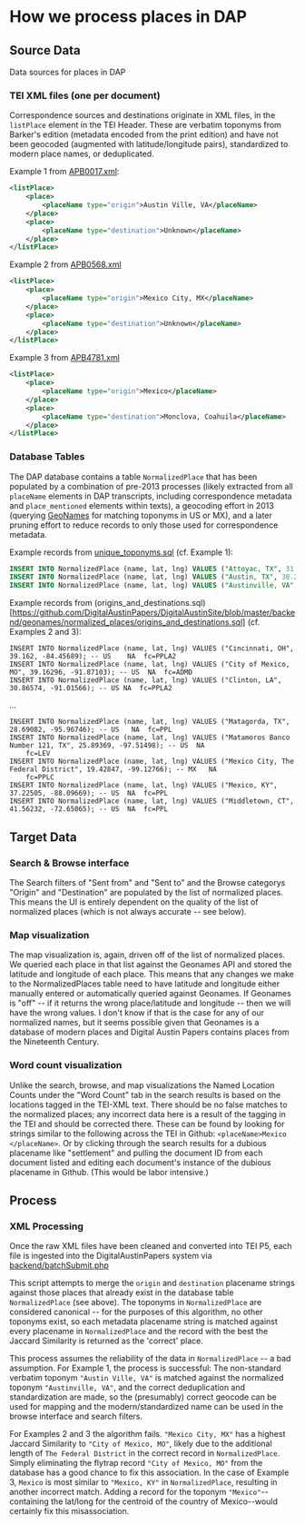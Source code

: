 # How we process places in DAP

## Source Data

Data sources for places in DAP

### TEI XML files (one per document)

Correspondence sources and destinations originate in XML files, in the 
`listPlace` element in the TEI Header.  These are verbatim toponyms from 
Barker's edition (metadata encoded from the print edition) and have not 
been geocoded (augmented with latitude/longitude pairs), standardized to 
modern place names, or deduplicated.

Example 1 from [APB0017.xml](https://github.com/DigitalAustinPapers/AustinTranscripts/blob/f9f769cedf659e8425d58c2ee3a23cd03ec07ca5/teip5_xml/APB0017.xml):
```xml
<listPlace>
    <place>
        <placeName type="origin">Austin Ville, VA</placeName>
    </place>
    <place>
        <placeName type="destination">Unknown</placeName>
    </place>
</listPlace>
```

Example 2 from [APB0568.xml](https://github.com/DigitalAustinPapers/AustinTranscripts/blob/f9f769cedf659e8425d58c2ee3a23cd03ec07ca5/teip5_xml/APB0568.xml#L15-L18)
```xml
<listPlace>
    <place>
        <placeName type="origin">Mexico City, MX</placeName>
    </place>
    <place>
        <placeName type="destination">Unknown</placeName>
    </place>
</listPlace>
```

Example 3 from [APB4781.xml](https://github.com/DigitalAustinPapers/AustinTranscripts/blob/f9f769cedf659e8425d58c2ee3a23cd03ec07ca5/teip5_xml/APB4781.xml)
```xml
<listPlace>
    <place>
        <placeName type="origin">Mexico</placeName>
    </place>
    <place>
        <placeName type="destination">Monclova, Coahuila</placeName>
    </place>
</listPlace>
```

### Database Tables
The DAP database contains a table `NormalizedPlace` that has been populated by
a combination of pre-2013 processes (likely extracted from all `placeName` 
elements in DAP transcripts, including correspondence metadata and 
`place_mentioned` elements within texts), a geocoding effort in 2013
(querying [GeoNames](https://www.geonames.org/) for matching toponyms in US or
MX), and a later pruning effort to reduce records to only those used for 
correspondence metadata. 

Example records from [unique_toponyms.sql](https://github.com/DigitalAustinPapers/DigitalAustinSite/blob/master/backend/geonames/normalized_places/unique_toponyms.sql) (cf. Example 1):
```sql
INSERT INTO NormalizedPlace (name, lat, lng) VALUES ("Attoyac, TX", 31.55879, -94.35798); -- US	NA	fc=PPL
INSERT INTO NormalizedPlace (name, lat, lng) VALUES ("Austin, TX", 30.26715, -97.74306); -- US	NA	fc=PPLA
INSERT INTO NormalizedPlace (name, lat, lng) VALUES ("Austinville, VA", 36.85123, -80.91202); -- US	NA	fc=PPL
```

Example records from (origins_and_destinations.sql)[https://github.com/DigitalAustinPapers/DigitalAustinSite/blob/master/backend/geonames/normalized_places/origins_and_destinations.sql] (cf. Examples 2 and 3):
```
INSERT INTO NormalizedPlace (name, lat, lng) VALUES ("Cincinnati, OH", 39.162, -84.45689); -- US	NA	fc=PPLA2
INSERT INTO NormalizedPlace (name, lat, lng) VALUES ("City of Mexico, MO", 39.16296, -91.87103); -- US	NA	fc=ADMD
INSERT INTO NormalizedPlace (name, lat, lng) VALUES ("Clinton, LA", 30.86574, -91.01566); -- US	NA	fc=PPLA2
```
_..._
```
INSERT INTO NormalizedPlace (name, lat, lng) VALUES ("Matagorda, TX", 28.69082, -95.96746); -- US	NA	fc=PPL
INSERT INTO NormalizedPlace (name, lat, lng) VALUES ("Matamoros Banco Number 121, TX", 25.89369, -97.51498); -- US	NA
	fc=LEV
INSERT INTO NormalizedPlace (name, lat, lng) VALUES ("Mexico City, The Federal District", 19.42847, -99.12766); -- MX	NA
	fc=PPLC
INSERT INTO NormalizedPlace (name, lat, lng) VALUES ("Mexico, KY", 37.22505, -88.09669); -- US	NA	fc=PPL
INSERT INTO NormalizedPlace (name, lat, lng) VALUES ("Middletown, CT", 41.56232, -72.65065); -- US	NA	fc=PPL

```




## Target Data

### Search & Browse interface
The Search filters of "Sent from" and "Sent to" and the Browse categorys "Origin" and "Destination" are populated by the list of normalized places.  This means the UI is entirely dependent on the quality of the list of normalized places (which is not always accurate -- see below).

### Map visualization
The map visualization is, again, driven off of the list of normalized places.  We queried each place in that list against the Geonames API and stored the latitude and longitude of each place.  This means that any changes we make to the NormalizedPlaces table need to have latitude and longitude either manually entered or automatically queried against Geonames.  If Geonames is "off" -- if it returns the wrong place/latitude and longitude -- then we will have the wrong values.  I don't know if that is the case for any of our normalized names, but it seems possible given that Geonames is a database of modern places and Digital Austin Papers contains places from the Nineteenth Century.

### Word count visualization
Unlike the search, browse, and map visualizations the Named Location Counts under the "Word Count" tab in the search results is based on the locations tagged in the TEI-XML text.  There should be no false matches to the normalized places; any incorrect data here is a result of the tagging in the TEI and should be corrected there.  These can be found by looking for strings similar to the following across the TEI in Github:  `<placeName>Mexico </placeName>`. Or by clicking through the search results for a dubious placename like "settlement" and pulling the document ID from each document listed and editing each document's instance of the dubious placename in Github.  (This would be labor intensive.)

## Process

### XML Processing
Once the raw XML files have been cleaned and converted into TEI P5, each file 
is ingested into the DigitalAustinPapers system via 
[backend/batchSubmit.php](https://github.com/DigitalAustinPapers/DigitalAustinSite/blob/master/backend/batchSubmit.php)

This script attempts to merge the `origin` and `destination` placename strings 
against those places that already exist in the database table `NormalizedPlace`
(see above).  The toponyms in `NormalizedPlace` are considered canonical -- for
the purposes of this algorithm, no other toponyms exist, so each metadata placename
string is matched against every placename in `NormalizedPlace` and the record 
with the best the Jaccard Similarity is returned as the 'correct' place.

This process assumes the reliability of the data in `NormalizedPlace` -- a bad
assumption.  For Example 1, the process is successful: The non-standard
verbatim toponym `"Austin Ville, VA"` is matched against the normalized
toponym `"Austinville, VA"`, and the correct deduplication and standardization 
are made, so the (presumably) correct geocode can be used for mapping and the
modern/standardized name can be used in the browse interface and search filters.

For Examples 2 and 3 the algorithm fails.  `"Mexico City, MX"` has a highest
Jaccard Similarity to `"City of Mexico, MO"`, likely due to the additional 
length of `The Federal District` in the correct record in `NormalizedPlace`.
Simply eliminating the flytrap record `"City of Mexico, MO"` from the database
has a good chance to fix this association.  In the case of Example 3, `Mexico`
is most similar to `"Mexico, KY"` in `NormalizedPlace`, resulting in another
incorrect match.  Adding a record for the toponym `"Mexico"`--containing the 
lat/long for the centroid of the country of Mexico--would certainly fix this
misassociation.


